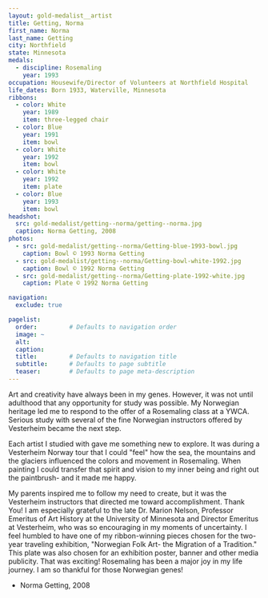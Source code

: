 ```yaml
---
layout: gold-medalist__artist
title: Getting, Norma
first_name: Norma
last_name: Getting
city: Northfield
state: Minnesota
medals: 
  - discipline: Rosemaling
    year: 1993
occupation: Housewife/Director of Volunteers at Northfield Hospital
life_dates: Born 1933, Waterville, Minnesota
ribbons:
  - color: White
    year: 1989
    item: three-legged chair
  - color: Blue
    year: 1991
    item: bowl
  - color: White
    year: 1992
    item: bowl
  - color: White
    year: 1992
    item: plate
  - color: Blue
    year: 1993
    item: bowl
headshot:
  src: gold-medalist/getting--norma/getting--norma.jpg
  caption: Norma Getting, 2008
photos:
  - src: gold-medalist/getting--norma/Getting-blue-1993-bowl.jpg
    caption: Bowl © 1993 Norma Getting
  - src: gold-medalist/getting--norma/Getting-bowl-white-1992.jpg
    caption: Bowl © 1992 Norma Getting
  - src: gold-medalist/getting--norma/Getting-plate-1992-white.jpg
    caption: Plate © 1992 Norma Getting

navigation:
  exclude: true

pagelist:
  order:         # Defaults to navigation order  
  image: ~
  alt:
  caption:
  title:         # Defaults to navigation title
  subtitle:      # Defaults to page subtitle
  teaser:        # Defaults to page meta-description  
---
```

Art and creativity have always been in my genes.  However, it was not until adulthood that any opportunity for study was possible.  My Norwegian heritage led me to respond to the offer of a Rosemaling class at a YWCA.  Serious study with several of the fine Norwegian instructors offered by Vesterheim became the next step.

Each artist I studied with gave me something new to explore.  It was during a Vesterheim Norway tour that I could "feel" how the sea, the mountains and the glaciers influenced the colors and movement in Rosemaling.  When painting I could transfer that spirit and vision to my inner being and right out the paintbrush- and it made me happy.

My parents inspired me to follow my need to create, but it was the Vesterheim instructors that directed me toward accomplishment.  Thank You!  I am especially grateful to the late Dr. Marion Nelson, Professor Emeritus of Art History at the University of Minnesota and Director Emeritus at Vesterheim, who was so encouraging in my moments of uncertainty.  I feel humbled to have one of my ribbon-winning pieces chosen for the two-year traveling exhibition, "Norwegian Folk Art- the Migration of a Tradition."  This plate was also chosen for an exhibition poster, banner and other media publicity.  That was exciting!  Rosemaling has been a major joy in my life journey.  I am so thankful for those Norwegian genes!  

- Norma Getting, 2008

